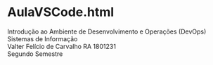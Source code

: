 # AulaVSCode.html
Introdução ao Ambiente de Desenvolvimento e Operações (DevOps)</br>
Sistemas de Informação</br>
Valter Felício de Carvalho RA 1801231</br>
Segundo Semestre</br>
